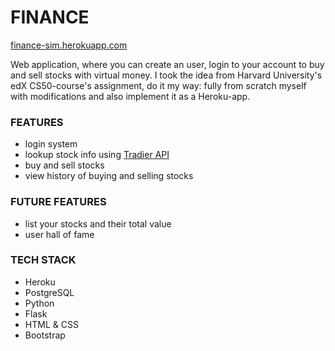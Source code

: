 # FINANCE
[finance-sim.herokuapp.com](https://finance-sim.herokuapp.com/)

Web application, where you can create an user, login to your account to buy and sell stocks with virtual money. I took the idea from Harvard University's edX CS50-course's assignment, do it my way: fully from scratch myself with modifications and also implement it as a Heroku-app.

### FEATURES
- login system
- lookup stock info using [Tradier API](https://developer.tradier.com/getting_started)
- buy and sell stocks
- view history of buying and selling stocks

### FUTURE FEATURES
- list your stocks and their total value
- user hall of fame

### TECH STACK
- Heroku
- PostgreSQL
- Python
- Flask
- HTML & CSS
- Bootstrap
